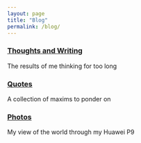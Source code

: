 ```yaml
---
layout: page
title: "Blog"
permalink: /blog/
---
```



<h3><a href="{{ "/thoughts" | relative_url }}">Thoughts and Writing</a></h3>
The results of me thinking for too long


<h3><a href="{{ site.url | relative_url }}/quotes">Quotes</a></h3>
A collection of maxims to ponder on


<h3><a href="{{ site.url | relative_url }}/galleries">Photos</a></h3>
My view of the world through my Huawei P9



